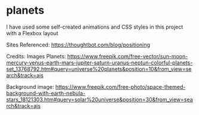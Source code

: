 # planets
I have used some self-created animations and CSS styles in this project with a Flexbox layout 


Sites Referenced:
https://thoughtbot.com/blog/positioning


Credits:
Images
Planets: https://www.freepik.com/free-vector/sun-moon-mercury-venus-earth-mars-jupiter-saturn-uranus-neptun-colorful-planets-set_13768792.htm#query=universe%20planets&position=10&from_view=search&track=ais



Background image: https://www.freepik.com/free-photo/space-themed-background-with-earth-nebula-stars_18121303.htm#query=solar%20universe&position=30&from_view=search&track=ais
